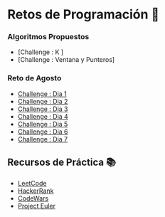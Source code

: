 
# Retos de Programación 🎯

### Algoritmos Propuestos
- [Challenge : K ]
- [Challenge : Ventana y Punteros]

### Reto de Agosto
- [Challenge : Dia 1](./august-challenge/challenge-01/martin-challenge.js)
- [Challenge : Dia 2](./august-challenge/challenge-02/martin-challenge.js)
- [Challenge : Dia 3](./august-challenge/challenge-03/martin-challenge.js)
- [Challenge : Dia 4](./august-challenge/challenge-04/martin-challenge.js)
- [Challenge : Dia 5](./august-challenge/challenge-05/martin-challenge.js)
- [Challenge : Dia 6](./august-challenge/challenge-06/martin-challenge.js)
- [Challenge : Dia 7](./august-challenge/challenge-07/martin-challenge.js)

## Recursos de Práctica 📚

- [LeetCode](https://leetcode.com/)
- [HackerRank](https://www.hackerrank.com/)
- [CodeWars](https://www.codewars.com/)
- [Project Euler](https://projecteuler.net/)
